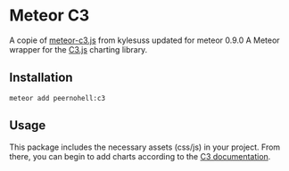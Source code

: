 # Meteor C3

A copie of [meteor-c3.js](TackMobile/meteor-c3.js) from kylesuss updated for meteor 0.9.0
A Meteor wrapper for the [C3.js](http://c3js.org/) charting library.

## Installation

`meteor add peernohell:c3`

## Usage

This package includes the necessary assets (css/js) in your project. From there, you can begin to add charts according to the [C3 documentation](http://c3js.org/).
